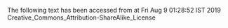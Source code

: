 The following text has been accessed from at Fri Aug 9 01:28:52 IST 2019
Creative_Commons_Attribution-ShareAlike_License
